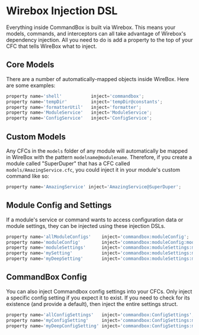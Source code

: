 # Wirebox Injection DSL

Everything inside CommandBox is built via Wirebox. This means your models, commands, and interceptors can all take advantage of Wirebox's dependency injection.   All you need to do is add a property to the top of your CFC that tells WireBox what to inject.

## Core Models

There are a number of automatically-mapped objects inside WireBox.  Here are some examples:

```javascript
property name='shell'           inject='commandbox';
property name='tempDir'         inject='tempDir@constants';
property name='formatterUtil'   inject='formatter';
property name='ModuleService'   inject='ModuleService';
property name='ConfigService'   inject='ConfigService';

```

## Custom Models

Any CFCs in the `models` folder of any module will automatically be mapped in WireBox with the pattern `modelname@modulename`.  Therefore, if you create a module called "SuperDuper" that has a CFC called `models/AmazingService.cfc`, you could inject it in your module's custom command like so:

```javascript
property name='AmazingService' inject='AmazingService@SuperDuper';
```

## Module Config and Settings

If a module's service or command wants to access configuration data or module settings, they can be injected using these injection DSLs.

```javascript
property name='allModuleConfigs'    inject='commandbox:moduleConfig';
property name='moduleConfig'        inject='commandbox:moduleConfig:moduleName';
property name='moduleSettings'      inject='commandbox:moduleSettings:moduleName';
property name='mySetting'           inject='commandbox:moduleSettings:moduleName:mySetting';
property name='myDeepSetting'       inject='commandbox:moduleSettings:moduleName:mySetting';
```

## CommandBox Config

You can also inject Commandbox config settings into your CFCs.  Only inject a specific config setting if you expect it to exist.  If you need to check for its existence (and provide a default), then inject the entire settings struct.

```javascript
property name='allConfigSettings'   inject='commandbox:ConfigSettings';
property name='myConfigSetting'     inject='commandbox:ConfigSettings:myConfigSetting';
property name='myDeepConfigSetting' inject='commandbox:ConfigSettings:myConfigSetting.nested.keys.here';
```
